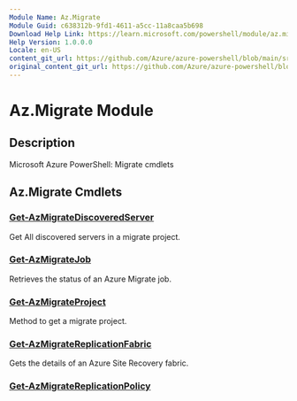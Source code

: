 ```yaml
---
Module Name: Az.Migrate
Module Guid: c638312b-9fd1-4611-a5cc-11a8caa5b698
Download Help Link: https://learn.microsoft.com/powershell/module/az.migrate
Help Version: 1.0.0.0
Locale: en-US
content_git_url: https://github.com/Azure/azure-powershell/blob/main/src/Migrate/help/Az.Migrate.md
original_content_git_url: https://github.com/Azure/azure-powershell/blob/main/src/Migrate/help/Az.Migrate.md
---
```


# Az.Migrate Module
## Description
Microsoft Azure PowerShell: Migrate cmdlets

## Az.Migrate Cmdlets
### [Get-AzMigrateDiscoveredServer](Get-AzMigrateDiscoveredServer.md)
Get All discovered servers in a migrate project.

### [Get-AzMigrateJob](Get-AzMigrateJob.md)
Retrieves the status of an Azure Migrate job.

### [Get-AzMigrateProject](Get-AzMigrateProject.md)
Method to get a migrate project.

### [Get-AzMigrateReplicationFabric](Get-AzMigrateReplicationFabric.md)
Gets the details of an Azure Site Recovery fabric.

### [Get-AzMigrateReplicationPolicy](Get-AzMigrateReplicationPolicy.md)
Gets the details of a replication policy.

### [Get-AzMigrateReplicationProtectionContainer](Get-AzMigrateReplicationProtectionContainer.md)
Gets the details of a protection container.

### [Get-AzMigrateReplicationProtectionContainerMapping](Get-AzMigrateReplicationProtectionContainerMapping.md)
Gets the details of a protection container mapping.

### [Get-AzMigrateReplicationRecoveryServicesProvider](Get-AzMigrateReplicationRecoveryServicesProvider.md)
Gets the details of registered recovery services provider.

### [Get-AzMigrateRunAsAccount](Get-AzMigrateRunAsAccount.md)
Method to get run as account.

### [Get-AzMigrateServerReplication](Get-AzMigrateServerReplication.md)
Retrieves the details of the replicating server.

### [Get-AzMigrateSite](Get-AzMigrateSite.md)
Method to get a site.

### [Get-AzMigrateSolution](Get-AzMigrateSolution.md)
Gets a solution in the migrate project.

### [Initialize-AzMigrateReplicationInfrastructure](Initialize-AzMigrateReplicationInfrastructure.md)
Initialises the infrastructure for the migrate project.

### [New-AzMigrateDiskMapping](New-AzMigrateDiskMapping.md)
Creates a new disk mapping

### [New-AzMigrateNicMapping](New-AzMigrateNicMapping.md)
Creates an object to update NIC properties of a replicating server.

### [New-AzMigrateProject](New-AzMigrateProject.md)
Creates a new Migrate project.

### [New-AzMigrateReplicationPolicy](New-AzMigrateReplicationPolicy.md)
The operation to create a replication policy.

### [New-AzMigrateReplicationProtectionContainerMapping](New-AzMigrateReplicationProtectionContainerMapping.md)
The operation to create a protection container mapping.

### [New-AzMigrateServerReplication](New-AzMigrateServerReplication.md)
Starts replication for the specified server.

### [New-AzMigrateTestNicMapping](New-AzMigrateTestNicMapping.md)
Creates an object to update NIC properties of a test migrating server.

### [Register-AzMigrateProjectTool](Register-AzMigrateProjectTool.md)
Registers a tool with the migrate project.

### [Remove-AzMigrateProject](Remove-AzMigrateProject.md)
Delete the migrate project.
Deleting non-existent project is a no-operation.

### [Remove-AzMigrateServerReplication](Remove-AzMigrateServerReplication.md)
Stops replication for the migrated server.

### [Restart-AzMigrateServerReplication](Restart-AzMigrateServerReplication.md)
Restarts the replication for specified server.

### [Resume-AzMigrateServerReplication](Resume-AzMigrateServerReplication.md)
Starts the replication that has been suspended.

### [Set-AzMigrateDiskMapping](Set-AzMigrateDiskMapping.md)
Updates disk mapping

### [Set-AzMigrateServerReplication](Set-AzMigrateServerReplication.md)
Updates the target properties for the replicating server.

### [Start-AzMigrateServerMigration](Start-AzMigrateServerMigration.md)
Starts the migration for the replicating server.

### [Start-AzMigrateTestMigration](Start-AzMigrateTestMigration.md)
Starts the test migration for the replicating server.

### [Start-AzMigrateTestMigrationCleanup](Start-AzMigrateTestMigrationCleanup.md)
Cleans up the test migration for the replicating server.

### [Suspend-AzMigrateServerReplication](Suspend-AzMigrateServerReplication.md)
Suspends the ongoing replication.


